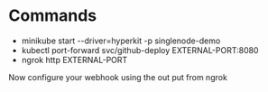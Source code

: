 # Commands

- minikube start --driver=hyperkit -p singlenode-demo
- kubectl port-forward svc/github-deploy EXTERNAL-PORT:8080
- ngrok http EXTERNAL-PORT

Now configure your webhook using the out put from ngrok
